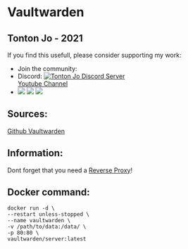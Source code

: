# Vaultwarden

## Tonton Jo - 2021


If you find this usefull, please consider supporting my work:  
- Join the community:
- Discord: [![Tonton Jo Discord Server](https://badgen.net/discord/members/2NQskxZjfp)](https://discord.gg/2NQskxZjfp)  
 [Youtube Channel](http://youtube.com/channel/UCnED3K6K5FDUp-x_8rwpsZw?sub_confirmation=1)  
- <a href="https://www.buymeacoffee.com/tontonjo"><img src="https://www.buymeacoffee.com/assets/img/custom_images/orange_img.png"></a> <a href="https://www.infomaniak.com/goto/fr/home?utm_term=6151f412daf35"><img src="https://i.ibb.co/KjWSd95/banner-bleu.png"></a> </a> <a href="https://www.xvinlink.com/?a_fid=TontonJo"><img src="https://upload.wikimedia.org/wikipedia/en/thumb/7/79/ExpressVPN-logo.svg/261px-ExpressVPN-logo.svg.png"></a>  

## Sources: 
[Github Vaultwarden](https://github.com/dani-garcia/vaultwarden)  

## Information:  
Dont forget that you need a [Reverse Proxy](https://www.youtube.com/watch?v=7nyn_kfBAjk)!  

## Docker command:  
```shell
docker run -d \
--restart unless-stopped \
--name vaultwarden \
-v /path/to/data:/data/ \
-p 80:80 \
vaultwarden/server:latest
```

